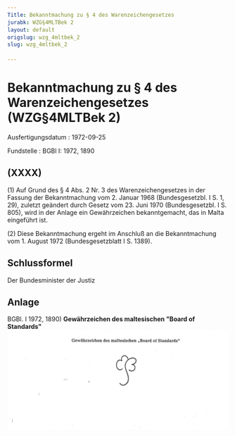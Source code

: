 ```yaml
---
Title: Bekanntmachung zu § 4 des Warenzeichengesetzes
jurabk: WZG§4MLTBek 2
layout: default
origslug: wzg_4mltbek_2
slug: wzg_4mltbek_2

---
```


# Bekanntmachung zu § 4 des Warenzeichengesetzes (WZG§4MLTBek 2)

Ausfertigungsdatum
:   1972-09-25

Fundstelle
:   BGBl I: 1972, 1890



## (XXXX)

(1) Auf Grund des § 4 Abs. 2 Nr. 3 des Warenzeichengesetzes in der
Fassung der Bekanntmachung vom 2. Januar 1968 (Bundesgesetzbl. I S. 1,
29), zuletzt geändert durch Gesetz vom 23. Juni 1970 (Bundesgesetzbl.
I S. 805), wird in der Anlage ein Gewährzeichen bekanntgemacht, das in
Malta eingeführt ist.

(2) Diese Bekanntmachung ergeht im Anschluß an die Bekanntmachung vom
1\. August 1972 (Bundesgesetzblatt I S. 1389).


## Schlussformel

Der Bundesminister der Justiz


## Anlage

BGBl. I 1972, 1890)
**Gewährzeichen des maltesischen "Board of Standards"**
![bgbl1_1972_j1890_0010.jpg](bgbl1_1972_j1890_0010.jpg)
